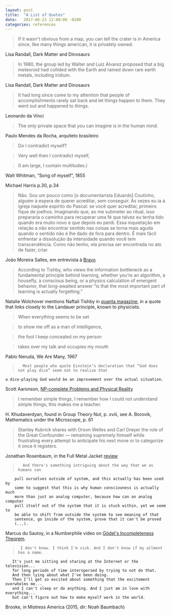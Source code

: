 ```yaml
---
layout: post
title:  "A List of Quotes"
date:   2017-06-23 12:00:00 -0200
categories: references
---
```


> If it wasn't obvious from a map, you can tell the crater is in America since, like many things american,
  it is privately owned.

Lisa Randall, Dark Matter and Dinosaurs

> In 1980, the group led by Walter and Luiz Alvarez proposed that a big meteoroid had collided with the Earth
  and rained down rare earth metals, including iridium.

Lisa Randall, Dark Matter and Dinosaurs

> It had long since come to my attention that people of accomplishments rarely sat back and let things
  happen to them. They went out and happened to things.

Leonardo da Vinci

> The only private space that you can imagine is in the human mind.

Paulo Mendes da Rocha, arquiteto brasileiro

>	Do I contradict myself?

>	Very well then I contradict myself,

>	(I am large, I contain multitudes.)

Walt Whitman, “Song of myself“, 1855

Michael Harris p.30, p.34

>	Não. Sou um pouco como [o documentarista Eduardo] Coutinho,
	alguém à espera de querer acreditar, sem conseguir.
	Às vezes eu ia à igreja naquele espírito do Pascal:
	se você quer acreditar, primeiro fique de joelhos.
	Imaginando que, ao me submeter ao ritual, isso prepararia
	o caminho para recuperar uma fé que talvez eu tenha tido
	quando era muito novo e que depois eu perdi.
	Essa inquietação em relação a não encontrar sentido nas
	coisas se torna mais aguda quando o sentido não é lhe
	dado de fora para dentro. É mais fácil enfrentar a dissolução
	da intensidade quando você tem transcendência.
	Como não tenho, ela precisa ser encontrada no ato de fazer, criar.

João Moreira Salles, em entrevista à [Bravo][bravo-joao]

[bravo-joao]: https://medium.com/revista-bravo/uma-das-maldi%C3%A7%C3%B5es-do-brasil-%C3%A9-a-manuten%C3%A7%C3%A3o-de-privil%C3%A9gios-acdd7bf9cfd1


> According to Tishby, who views the information bottleneck as a fundamental principle behind learning, whether you’re an algorithm, a housefly, a conscious being, or a physics calculation of emergent behavior, that long-awaited answer “is that the most important part of learning is actually forgetting.”

Natalie Wolchover mentions Naftali Tishby in [quanta magazine][quantaBottleneck], in
a quote that links closely to the Landauer principle, known to physicists.

[quantaBottleneck]: https://www.quantamagazine.org/new-theory-cracks-open-the-black-box-of-deep-learning-20170921/

>	When everything seems to be set

>	to show me off as a man of intelligence,

>	the fool I keep concealed on my person

>	takes over my talk and occupies my mouth

Pablo Neruda, We Are Many, 1967

>       Most people who quote Einstein’s declaration that “God does not play dice” seem not to realize that
	a dice-playing God would be an improvement over the actual situation.

Scott Aaronson, [NP-complete Problems and Physical Reality][npc-aar]

[npc-aar]: https://www.scottaaronson.com/papers/npcomplete.pdf

>	I remember simple things, I remember how I could not understand simple things, this makes me a teacher.

H. Khudaverdyan, found in Group Theory Nut, p. xviii, see A. Borovik, Mathematics under the Microscope, p. 61

> 	Stanley Kubrick shares with Orson Welles and Carl Dreyer the
	role of the Great Confounder — remaining supremely himself
	while frustrating every attempt to anticipate his next move
	or to categorize it once it registers.

Jonathan Rosenbaum, in the Full Metal Jacket [review][rosenbaum-kubrick]

[rosenbaum-kubrick]: http://www.jonathanrosenbaum.net/2014/06/full-metal-jacket/

>       And there's something intriguing about the way that we as humans can
        pull ourselves outside of system, and this actually has been used by
        some to suggest that this is why human consciouness is actually much
        more than just an analog computer, because how can an analog computer
        pull itself out of the system that it is stuck within, yet we seem to
        be able to shift from outside the system to see meaning of that
        sentence, go inside of the system, prove that it can't be proved
        (...).

Marcus du Sautoy, in a Numberphile video on
[Gödel's Incompleteness Theorem][godel-marcus].

[godel-marcus]: https://www.youtube.com/watch?v=mccoBBf0VDM&feature=youtu.be

>      I don't know. I think I'm sick. And I don't know if my ailment has a name.
       It's just me sitting and staring at the Internet or the television...
       for long periods of time interspersed by trying to not do that.
       And then lying about what I've been doing.
       Then I'll get so excited about something that the excitement overwhelms me...
       and I can't sleep or do anything. And I just am in love with everything...
       but can't figure out how to make myself work in the world.

Brooke, in Mistress America (2015, dir: Noah Baumbach)
